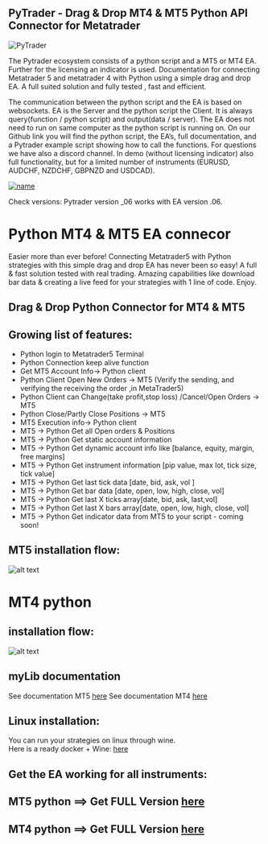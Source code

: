 ## PyTrader  - Drag & Drop MT4 & MT5  Python API Connector for Metatrader
![PyTrader](https://github.com/TheSnowGuru/PyTrader-python-mt5-trading-api-connector/blob/master/PyTrader-icon-small.png)

The Pytrader ecosystem consists of a python script and a MT5 or MT4 EA. 
Further for the licensing an indicator is used. 
Documentation for connecting Metatrader 5 and metatrader 4 with Python using a simple drag and drop EA.
A full suited solution and fully tested , fast and efficient. 

The communication between the python script and the EA is based on websockets.
EA is the  Server and the python script the  Client. 
It is always query(function / python script) and output(data / server).
The EA does not need to run on same computer as the python script is running on. 
On our Github link you will find the python script, the EA’s, full documentation, and a Pytrader example script showing how to call the functions.
For questions we have also a discord channel. 
In demo (without licensing indicator) also full functionality, but for a limited number of instruments 
(EURUSD, AUDCHF, NZDCHF, GBPNZD and USDCAD).

[![name](https://github.com/TheSnowGuru/PyTrader-python-mt4-mt5-trading-api-connector-drag-n-drop/blob/master/join.png)](https://discord.gg/XTmwSZkUrs )

Check versions: Pytrader version _06 works with EA version .06.

# Python MT4 & MT5 EA connecor
Easier more than ever before!
Connecting Metatrader5 with Python strategies with this simple drag and drop EA has never been so easy!
A full & fast solution tested with real trading.
Amazing capabilities like download bar data & creating a live feed for your strategies with 1 line of code. 
Enjoy.


## Drag & Drop Python Connector for MT4 & MT5 
## Growing list of features:
* Python login to Metatrader5 Terminal
* Python Connection keep alive function
* Get MT5 Account Info→ Python client
* Python Client Open New Orders → MT5
 (Verify the sending, and verifying the receiving the order ,in MetaTrader5)
* Python Client can Change(take profit,stop loss) /Cancel/Open Orders → MT5
* Python Close/Partly Close Positions → MT5
* MT5 Execution info→ Python client
* MT5 → Python Get all Open orders & Positions
* MT5 → Python Get static account information
* MT5 → Python Get dynamic account info like [balance, equity, margin, free margins]
* MT5 → Python Get instrument information [pip value, max lot, tick size, tick value]
* MT5 → Python Get last tick data [date, bid, ask, vol ]
* MT5 → Python Get bar data [date, open, low, high, close, vol]
* MT5 → Python Get last X ticks array[date, bid, ask, last,vol]
* MT5 → Python Get last X bars array[date, open, low, high, close, vol]
* MT5 → Python Get indicator data from MT5 to your script - coming soon!

## MT5 installation flow:
![alt text](https://github.com/TheSnowGuru/PyTrader-python-mt5-trading-api-connector/blob/master/Pytrader_API_installation_MT5.png  "Installation flow")

# MT4 python 
## installation flow:
![alt text](https://github.com/TheSnowGuru/PyTrader-python-mt5-trading-api-connector/blob/master/Pytrader_API_installation_MT4.png  "Installation flow")

## myLib documentation
See documentation  MT5 [here](https://github.com/TheSnowGuru/PyTrader-python-mt4-mt5-trading-api-connector-drag-n-drop/blob/master/Pytrader_API%20for%20MT5.pdf)
See documentation  MT4 [here](https://github.com/TheSnowGuru/PyTrader-python-mt4-mt5-trading-api-connector-drag-n-drop/blob/master/Pytrader_API%20for%20MT4.pdf)

## Linux installation: 
You can run your strategies on linux through wine.    
Here is a ready docker + Wine:   [here](https://hub.docker.com/r/scottyhardy/docker-wine/)  

## Get the EA working for all instruments:
## MT5 python ==> Get FULL Version [here](https://www.mql5.com/en/market/product/58259)
## MT4 python ==> Get FULL Version [here](https://www.mql5.com/en/market/product/58254)



